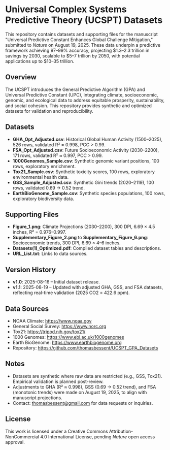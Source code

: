 # Universal Complex Systems Predictive Theory (UCSPT) Datasets

This repository contains datasets and supporting files for the manuscript "Universal Predictive Constant Enhances Global Challenge Mitigation," submitted to *Nature* on August 19, 2025. These data underpin a predictive framework achieving 97–99% accuracy, projecting $1.3–2.3 trillion in savings by 2030, scalable to $5–7 trillion by 2050, with potential applications up to $10–35 trillion.

## Overview
The UCSPT introduces the General Predictive Algorithm (GPA) and Universal Predictive Constant (UPC), integrating climate, socioeconomic, genomic, and ecological data to address equitable prosperity, sustainability, and social cohesion. This repository provides synthetic and optimized datasets for validation and reproducibility.

## Datasets
- **GHA_Opt_Adjusted.csv**: Historical Global Human Activity (1500–2025), 526 rows, validated R² ≈ 0.998, PCC > 0.99.
- **FSA_Opt_Adjusted.csv**: Future Socioeconomic Activity (2030–2200), 171 rows, validated R² ≈ 0.997, PCC > 0.99.
- **1000Genomes_Sample.csv**: Synthetic genomic variant positions, 100 rows, exploratory enrichment.
- **Tox21_Sample.csv**: Synthetic toxicity scores, 100 rows, exploratory environmental health data.
- **GSS_Sample_Adjusted.csv**: Synthetic Gini trends (2020–2119), 100 rows, validated 0.69 → 0.52 trend.
- **EarthBioGenome_Sample.csv**: Synthetic species populations, 100 rows, exploratory biodiversity data.

## Supporting Files
- **Figure_1.png**: Climate Projections (2030–2200), 300 DPI, 6.69 × 4.5 inches, R² = 0.976–0.997.
- **Supplementary_Figure_2.png** to **Supplementary_Figure_6.png**: Socioeconomic trends, 300 DPI, 6.69 × 4–6 inches.
- **Datasets(1)_Optimized.pdf**: Compiled dataset tables and descriptions.
- **URL_List.txt**: Links to data sources.

## Version History
- **v1.0**: 2025-08-16 – Initial dataset release.
- **v1.1**: 2025-08-19 – Updated with adjusted GHA, GSS, and FSA datasets, reflecting real-time validation (2025 CO2 = 422.6 ppm).

## Data Sources
- NOAA Climate: https://www.noaa.gov
- General Social Survey: https://www.norc.org
- Tox21: https://tripod.nih.gov/tox21/
- 1000 Genomes: https://www.ebi.ac.uk/1000genomes
- Earth BioGenome: https://www.earthbiogenome.org
- Repository: https://github.com/thomasbessent/UCSPT_GPA_Datasets

## Notes
- Datasets are synthetic where raw data are restricted (e.g., GSS, Tox21). Empirical validation is planned post-review.
- Adjustments to GHA (R² ≈ 0.998), GSS (0.69 → 0.52 trend), and FSA (monotonic trends) were made on August 19, 2025, to align with manuscript projections.
- Contact: thomasbessent@gmail.com for data requests or inquiries.

## License
This work is licensed under a Creative Commons Attribution-NonCommercial 4.0 International License, pending *Nature* open access approval.
